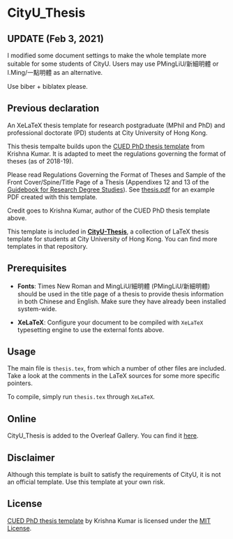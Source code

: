 # CityU_Thesis

## UPDATE (Feb 3, 2021)

I modified some document settings to make the whole template more suitable for some students of CityU. Users may use PMingLiU/新細明體 or I.Ming/一點明體 as an alternative.

Use biber + biblatex please.


## Previous declaration

An XeLaTeX thesis template for research postgraduate (MPhil and PhD) and professional doctorate (PD) students at City University of Hong Kong.

This thesis tempalte builds upon the [CUED PhD thesis template](https://github.com/kks32/phd-thesis-template) from Krishna Kumar. It is adapted to meet the regulations governing the format of theses (as of 2018-19).

Please read Regulations Governing the Format of Theses and Sample of the Front Cover/Spine/Title Page of a Thesis (Appendixes 12 and 13 of the [Guidebook for Research Degree Studies](https://www.sgs.cityu.edu.hk/student/rpg/studentGuideBook)). See [thesis.pdf](thesis.pdf) for an example PDF created with this template.

Credit goes to Krishna Kumar, author of the CUED PhD thesis template above.

This template is included in **[CityU-Thesis](https://github.com/huwan/CityU-Thesis)**, a collection of LaTeX thesis template for students at City University of Hong Kong. You can find more templates in that repository.

## Prerequisites

- **Fonts**: Times New Roman and MingLiU/細明體 (PMingLiU/新細明體) should be used in the title page of a thesis to provide thesis information in both Chinese and English. Make sure they have already been installed system-wide.

- **XeLaTeX**: Configure your document to be compiled with `XeLaTeX` typesetting engine to use the external fonts above.

## Usage

The main file is `thesis.tex`, from which a number of other files are included. Take a look at the comments in the LaTeX sources for some more specific pointers.

To compile, simply run `thesis.tex` through `XeLaTeX`.

## Online

CityU_Thesis is added to the Overleaf Gallery. You can find it [here](https://www.overleaf.com/latex/templates/cityu-thesis/pcwxpxsqqvyb).


## Disclaimer

Although this template is built to satisfy the requirements of CityU, it is not an official template. Use this template at your own risk.

## License

[CUED PhD thesis template](https://github.com/kks32/phd-thesis-template) by Krishna Kumar is licensed under the [MIT License](LICENSE).
